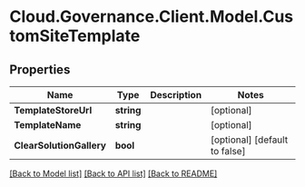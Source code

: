 # Cloud.Governance.Client.Model.CustomSiteTemplate
## Properties

Name | Type | Description | Notes
------------ | ------------- | ------------- | -------------
**TemplateStoreUrl** | **string** |  | [optional] 
**TemplateName** | **string** |  | [optional] 
**ClearSolutionGallery** | **bool** |  | [optional] [default to false]

[[Back to Model list]](../README.md#documentation-for-models) [[Back to API list]](../README.md#documentation-for-api-endpoints) [[Back to README]](../README.md)

